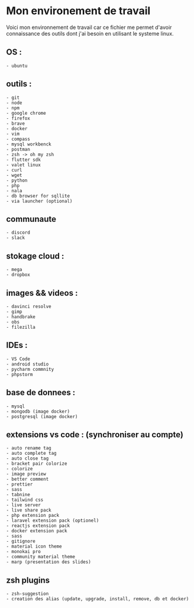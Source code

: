 # Mon environement de travail 
Voici mon environnement de travail car ce fichier me permet d'avoir connaissance des outils dont j'ai besoin en utilisant le systeme linux.


## OS : 
    - ubuntu 

## outils :
    - git
    - node
    - npm 
    - google chrome
    - firefox
    - brave
    - docker
    - vim
    - compass
    - mysql workbenck
    - postman
    - zsh -> oh my zsh
    - flutter sdk
    - valet linux
    - curl
    - wget
    - python
    - php
    - nala
    - db browser for sqllite
    - via launcher (optional)

## communaute
    - discord
    - slack

## stokage cloud :
    - mega
    - dropbox

## images && videos :
    - davinci resolve
    - gimp
    - handbrake
    - obs
    - filezilla

## IDEs :
    - VS Code
    - android studio
    - pycharm commnity
    - phpstorm

## base de donnees :
    - mysql
    - mongodb (image docker)
    - postgresql (image docker)

## extensions vs code : (synchroniser au compte)
    - auto rename tag
    - auto complete tag
    - auto close tag
    - bracket pair colorize
    - colorize
    - image preview
    - better comment
    - prettier
    - sass
    - tabnine
    - tailwind css
    - live server
    - live share pack
    - php extension pack
    - laravel extension pack (optionel)
    - reactjs extension pack
    - docker extension pack
    - sass
    - gitignore
    - material icon theme
    - monokai pro
    - community material theme
    - marp (presentation des slides)

## zsh plugins
    - zsh-suggestion
    - creation des alias (update, upgrade, install, remove, db et docker)
